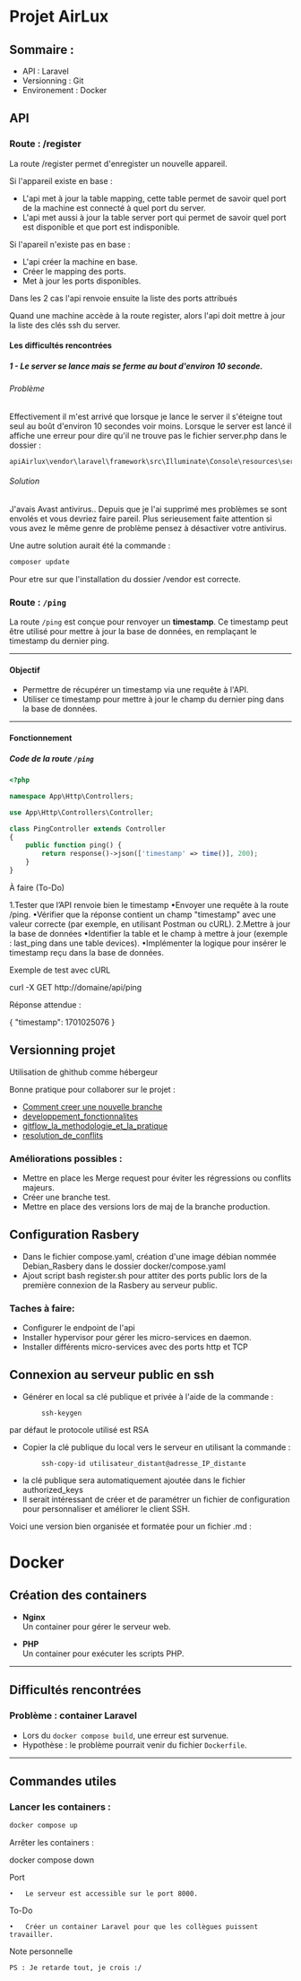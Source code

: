 # Projet AirLux

## Sommaire :

- API : Laravel
- Versionning : Git
- Environement : Docker


## API
### Route : /register

La route /register permet d'enregister un nouvelle appareil.

Si l'appareil existe en base : 
- L'api met à jour la table mapping, cette table permet de savoir quel port de la machine est connecté à quel port du server. 
- L'api met aussi à jour la table server port qui permet de savoir quel port est disponible et que port est indisponible.

Si l'apareil n'existe pas en base : 
- L'api créer la machine en base.
- Créer le mapping des ports.
- Met à jour les ports disponibles.

Dans les 2 cas l'api renvoie ensuite la liste des ports attribués

Quand une machine accède à la route register, alors l'api doit mettre à jour la liste des clés ssh du server.

#### Les difficultés rencontrées

##### 1 - Le server se lance mais se ferme au bout d'environ 10 seconde.

###### Problème
Effectivement il m'est arrivé que lorsque je lance le server il s'éteigne tout seul au boût d'environ 10 secondes voir moins. Lorsque le server est lancé il affiche une erreur pour dire qu'il ne trouve pas le fichier server.php dans le dossier :
```path
apiAirlux\vendor\laravel\framework\src\Illuminate\Console\resources\server.php
```

###### Solution
J'avais Avast antivirus.. Depuis que je l'ai supprimé mes problèmes se sont envolés et vous devriez faire pareil. Plus serieusement faite attention si vous avez le même genre de problème pensez à désactiver votre antivirus. 

Une autre solution aurait été la commande :
```bash
composer update
```
Pour etre sur que l'installation du dossier /vendor est correcte.

### Route : `/ping` 

La route `/ping` est conçue pour renvoyer un **timestamp**. Ce timestamp peut être utilisé pour mettre à jour la base de données, en remplaçant le timestamp du dernier ping.

---

#### Objectif

- Permettre de récupérer un timestamp via une requête à l'API.
- Utiliser ce timestamp pour mettre à jour le champ du dernier ping dans la base de données.

---

#### Fonctionnement

##### Code de la route `/ping`

```php
<?php

namespace App\Http\Controllers;

use App\Http\Controllers\Controller;

class PingController extends Controller
{
    public function ping() {
        return response()->json(['timestamp' => time()], 200);
    }
}
```

À faire (To-Do)

1.Tester que l’API renvoie bien le timestamp
•Envoyer une requête à la route /ping.
•Vérifier que la réponse contient un champ "timestamp" avec une valeur correcte (par exemple, en utilisant Postman ou cURL).
2.Mettre à jour la base de données
•Identifier la table et le champ à mettre à jour (exemple : last_ping dans une table devices).
•Implémenter la logique pour insérer le timestamp reçu dans la base de données.

Exemple de test avec cURL

curl -X GET http://domaine/api/ping

Réponse attendue :

{
    "timestamp": 1701025076
}

## Versionning projet

Utilisation de ghithub comme hébergeur 

Bonne pratique pour collaborer sur le projet :

- [Comment creer une nouvelle branche](documentation/Comment_creer_une_nouvelle_branche.md)
- [developpement_fonctionnalites](documentation/developpement_fonctionnalites.md)
- [gitflow_la_methodologie_et_la_pratique](documentation/gitflow_la_methodologie_et_la_pratique)
- [resolution_de_conflits](documentation/resolution_de_conflits.md)

### Améliorations possibles :
   - Mettre en place les Merge request pour éviter les régressions ou conflits majeurs.
   - Créer une branche test.
   - Mettre en place des versions lors de maj de la branche production.


## Configuration Rasbery

- Dans le fichier compose.yaml, création d'une image débian  nommée Debian_Rasbery dans le dossier docker/compose.yaml
- Ajout script bash  register.sh pour attiter des ports public  lors de la première connexion  de la Rasbery au serveur public.

### Taches à faire:
 - Configurer le endpoint de l'api 
 - Installer  hypervisor pour gérer les micro-services en daemon. 
 - Installer différents micro-services avec des ports http et TCP

## Connexion au serveur public en ssh 

- Générer  en local  sa clé publique et privée à l'aide de la commande :
``` 
        ssh-keygen 
```
 par défaut le protocole utilisé est RSA

- Copier la clé publique du local vers  le serveur  en utilisant la commande :
```
        ssh-copy-id utilisateur_distant@adresse_IP_distante
```
- la clé publique sera automatiquement ajoutée dans le fichier authorized_keys
- Il serait intéressant de créer et de paramétrer un fichier de configuration  pour personnaliser et améliorer le client SSH.

Voici une version bien organisée et formatée pour un fichier .md :

# Docker

## Création des containers

- **Nginx**  
  Un container pour gérer le serveur web.  

- **PHP**  
  Un container pour exécuter les scripts PHP.

---

## Difficultés rencontrées

### Problème : container Laravel
- Lors du `docker compose build`, une erreur est survenue.
- Hypothèse : le problème pourrait venir du fichier `Dockerfile`.

---

## Commandes utiles

### Lancer les containers :
```bash
docker compose up
```
Arrêter les containers :

docker compose down

Port

	•	Le serveur est accessible sur le port 8000.

To-Do

	•	Créer un container Laravel pour que les collègues puissent travailler.

Note personnelle

	PS : Je retarde tout, je crois :/

